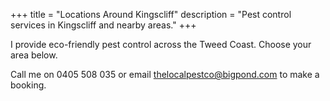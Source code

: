+++
title = "Locations Around Kingscliff"
description = "Pest control services in Kingscliff and nearby areas."
+++

I provide eco-friendly pest control across the Tweed Coast. Choose your area below.

Call me on 0405 508 035 or email thelocalpestco@bigpond.com to make a booking.
